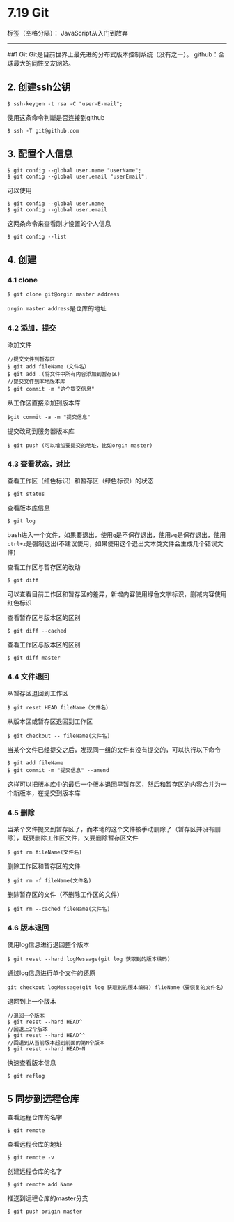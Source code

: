 ﻿# 7.19 Git

标签（空格分隔）： JavaScript从入门到放弃

---

##1 Git
Git是目前世界上最先进的分布式版本控制系统（没有之一）。
github：全球最大的同性交友网站。

## 2. 创建ssh公钥
```
$ ssh-keygen -t rsa -C "user-E-mail";
```
使用这条命令判断是否连接到github
```
$ ssh -T git@github.com
```
## 3. 配置个人信息
```
$ git config --global user.name "userName";
$ git config --global user.email "userEmail";
```
可以使用
```
$ git config --global user.name
$ git config --global user.email
```
这两条命令来查看刚才设置的个人信息
```
$ git config --list
```
## 4. 创建
### 4.1 clone
```
$ git clone git@orgin master address
```
`orgin master address`是仓库的地址

### 4.2 添加，提交
添加文件
```
//提交文件到暂存区
$ git add fileName（文件名）
$ git add .(将文件中所有内容添加到暂存区)
//提交文件到本地版本库
$ git commit -m "这个提交信息"
```
从工作区直接添加到版本库
```
$git commit -a -m "提交信息"
```
提交改动到服务器版本库
```
$ git push (可以增加要提交的地址，比如orgin master)
```
### 4.3 查看状态，对比
查看工作区（红色标识）和暂存区（绿色标识）的状态
```
$ git status
```
查看版本库信息
```
$ git log
```
bash进入一个文件，如果要退出，使用`q`是不保存退出，使用`wq`是保存退出，使用`ctrl+z`是强制退出(不建议使用，如果使用这个退出文本类文件会生成几个错误文件)

查看工作区与暂存区的改动
```
$ git diff
```

可以查看目前工作区和暂存区的差异，新增内容使用绿色文字标识，删减内容使用红色标识

查看暂存区与版本区的区别
```
$ git diff --cached
```
查看工作区与版本区的区别
```
$ git diff master
```
### 4.4 文件退回
从暂存区退回到工作区
```
$ git reset HEAD fileName（文件名）
```
从版本区或暂存区退回到工作区
```
$ git checkout -- fileName(文件名)
```
当某个文件已经提交之后，发现同一组的文件有没有提交的，可以执行以下命令
```
$ git add fileName
$ git commit -m "提交信息" --amend
```
这样可以把版本库中的最后一个版本退回早暂存区，然后和暂存区的内容合并为一个新版本，在提交到版本库

### 4.5 删除
当某个文件提交到暂存区了，而本地的这个文件被手动删除了（暂存区并没有删除），既要删除工作区文件，又要删除暂存区文件
```
$ git rm fileName(文件名)
```
删除工作区和暂存区的文件
```
$ git rm -f fileName(文件名)
```
删除暂存区的文件（不删除工作区的文件）
```
$ git rm --cached fileName(文件名)
```
### 4.6 版本退回
使用log信息进行退回整个版本

```
$ git reset --hard logMessage(git log 获取到的版本编码)
```
通过log信息进行单个文件的还原
```
git checkout logMessage(git log 获取到的版本编码) flieName（要恢复的文件名）
```
退回到上一个版本
```
//退回一个版本
$ git reset --hard HEAD^
//回退上2个版本
$ git reset --hard HEAD^^
//回退到从当前版本起到前面的第N个版本
$ git reset --hard HEAD~N
```
快速查看版本信息
```
$ git reflog
```
## 5 同步到远程仓库
查看远程仓库的名字
```
$ git remote
```
查看远程仓库的地址
```
$ git remote -v
```
创建远程仓库的名字
```
$ git remote add Name
```
推送到远程仓库的master分支
```
$ git push origin master
```







